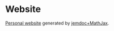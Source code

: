 # Website

[Personal website](https://haozhu10015.github.io) generated by [jemdoc+MathJax](https://github.com/wsshin/jemdoc_mathjax).
